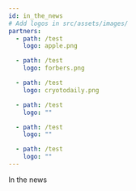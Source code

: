 ```yaml
---
id: in_the_news
# Add logos in src/assets/images/
partners:
  - path: /test
    logo: apple.png

  - path: /test
    logo: forbers.png

  - path: /test
    logo: cryotodaily.png

  - path: /test
    logo: ""

  - path: /test
    logo: ""

  - path: /test
    logo: ""
---
```


In the news
